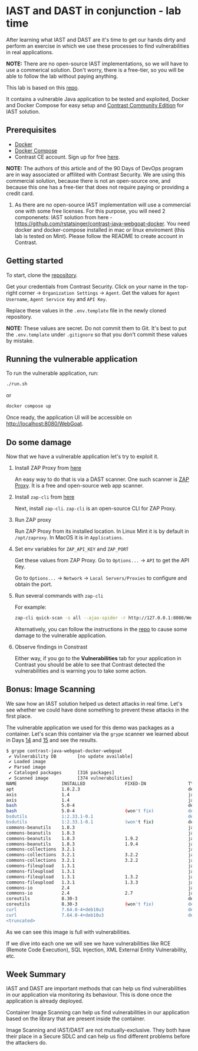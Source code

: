 # IAST and DAST in conjunction - lab time

After learning what IAST and DAST are it's time to get our hands dirty and perform an exercise in which we use these processes to find vulnerabilities in real applications.

**NOTE:** There are no open-source IAST implementations, so we will have to use a commerical solution.
Don't worry, there is a free-tier, so you will be able to follow the lab without paying anything.

This lab is based on this [repo](https://github.com/rstatsinger/contrast-java-webgoat-docker).

It contains a vulnerable Java application to be tested and exploited, Docker and Docker Compose for easy setup and [Contrast Community Edition](https://www.contrastsecurity.com/contrast-community-edition?utm_campaign=ContrastCommunityEdition&utm_source=GitHub&utm_medium=WebGoatLab) for IAST solution.

## Prerequisites

- [Docker](https://www.docker.com/products/docker-desktop/)
- [Docker Compose](https://docs.docker.com/compose/)
- Contrast CE account. Sign up for free [here](https://www.contrastsecurity.com/contrast-community-edition?utm_campaign=ContrastCommunityEdition&utm_source=GitHub&utm_medium=WebGoatLab).

**NOTE:** The authors of this article and of the 90 Days of DevOps program are in way associated or affilited with Contrast Security.
We are using this commercial solution, because there is not an open-source one, and because this one has a free-tier that does not require paying or providing a credit card.

1. As there are no open-source IAST implementation will use a commercial one with some free licenses. For this purpose, you will need 2 componenets:
   IAST solution from here - <https://github.com/rstatsinger/contrast-java-webgoat-docker>. You need docker and docker-compose installed in mac or linux enviroment (this lab is tested on Mint). Please follow the README to create account in Contrast.

## Getting started

To start, clone the [repository](https://github.com/rstatsinger/contrast-java-webgoat-docker).

Get your credentials from Contrast Security.
Click on your name in the top-right corner -> `Organization Settings` -> `Agent`.
Get the values for `Agent Username`, `Agent Service Key` and `API Key`.

Replace these values in the `.env.template` file in the newly cloned repository.

**NOTE:** These values are secret.
Do not commit them to Git.
It's best to put the `.env.template` under `.gitignore` so that you don't commit these values by mistake.

## Running the vulnerable application

To run the vulnerable application, run:

```sh
./run.sh
```

or

```sh
docker compose up
```

Once ready, the application UI will be accessible on <http://localhost:8080/WebGoat>.

## Do some damage

Now that we have a vulnerable application let's try to exploit it.

1. Install ZAP Proxy from [here](https://www.zaproxy.org/download/)

   An easy way to do that is via a DAST scanner.
   One such scanner is [ZAP Proxy](https://www.zaproxy.org/).
   It is a free and open-source web app scanner.

2. Install `zap-cli` from [here](https://github.com/Grunny/zap-cli)

   Next, install `zap-cli`.
   `zap-cli` is an open-source CLI for ZAP Proxy.

3. Run ZAP proxy

   Run ZAP Proxy from its installed location.
   In Linux Mint it is by default in `/opt/zaproxy`.
   In MacOS it is in `Applications`.

4. Set env variables for `ZAP_API_KEY` and `ZAP_PORT`

   Get these values from ZAP Proxy.
   Go to `Options...` -> `API` to get the API Key.

   Go to `Options...` -> `Network` -> `Local Servers/Proxies` to configure and obtain the port.

5. Run several commands with `zap-cli`

   For example:

   ```sh
   zap-cli quick-scan -s all --ajax-spider -r http://127.0.0.1:8080/WebGoat/login.mvc
   ```

   Alternatively, you can follow the instructions in the [repo](https://github.com/rstatsinger/contrast-java-webgoat-docker/blob/master/Lab-WebGoat.pdf)
   to cause some damage to the vulnerable application.

6. Observe findings in Constrast

   Either way, if you go to the **Vulnerabilities** tab for your application in Contrast you should be able to see that Contrast detected the vulnerabilities
   and is warning you to take some action.

## Bonus: Image Scanning

We saw how an IAST solution helped us detect attacks in real time.
Let's see whether we could have done something to prevent these attacks in the first place.

The vulnerable application we used for this demo was packages as a container.
Let's scan this container via the `grype` scanner we learned about in Days [14](day14.md) and [15](day15.md) and see the results.

```sh
$ grype contrast-java-webgoat-docker-webgoat
 ✔ Vulnerability DB        [no update available]
 ✔ Loaded image
 ✔ Parsed image
 ✔ Cataloged packages      [316 packages]
 ✔ Scanned image           [374 vulnerabilities]
NAME                 INSTALLED               FIXED-IN                TYPE          VULNERABILITY        SEVERITY
apt                  1.8.2.3                                         deb           CVE-2011-3374        Negligible
axis                 1.4                                             java-archive  GHSA-55w9-c3g2-4rrh  Medium
axis                 1.4                                             java-archive  GHSA-96jq-75wh-2658  Medium
bash                 5.0-4                                           deb           CVE-2019-18276       Negligible
bash                 5.0-4                   (won't fix)             deb           CVE-2022-3715        High
bsdutils             1:2.33.1-0.1                                    deb           CVE-2022-0563        Negligible
bsdutils             1:2.33.1-0.1            (won't fix)             deb           CVE-2021-37600       Low
commons-beanutils    1.8.3                                           java-archive  CVE-2014-0114        High
commons-beanutils    1.8.3                                           java-archive  CVE-2019-10086       High
commons-beanutils    1.8.3                   1.9.2                   java-archive  GHSA-p66x-2cv9-qq3v  High
commons-beanutils    1.8.3                   1.9.4                   java-archive  GHSA-6phf-73q6-gh87  High
commons-collections  3.2.1                                           java-archive  CVE-2015-6420        High
commons-collections  3.2.1                   3.2.2                   java-archive  GHSA-6hgm-866r-3cjv  High
commons-collections  3.2.1                   3.2.2                   java-archive  GHSA-fjq5-5j5f-mvxh  Critical
commons-fileupload   1.3.1                                           java-archive  CVE-2016-1000031     Critical
commons-fileupload   1.3.1                                           java-archive  CVE-2016-3092        High
commons-fileupload   1.3.1                   1.3.2                   java-archive  GHSA-fvm3-cfvj-gxqq  High
commons-fileupload   1.3.1                   1.3.3                   java-archive  GHSA-7x9j-7223-rg5m  Critical
commons-io           2.4                                             java-archive  CVE-2021-29425       Medium
commons-io           2.4                     2.7                     java-archive  GHSA-gwrp-pvrq-jmwv  Medium
coreutils            8.30-3                                          deb           CVE-2017-18018       Negligible
coreutils            8.30-3                  (won't fix)             deb           CVE-2016-2781        Low
curl                 7.64.0-4+deb10u3                                deb           CVE-2021-22922       Negligible
curl                 7.64.0-4+deb10u3                                deb           CVE-2021-22923       Negligible
<truncated>
```

As we can see this image is full with vulnerabilities.

If we dive into each one we will see we have vulnerabilities like RCE (Remote Code Execution), SQL Injection, XML External Entity Vulnerability, etc.

## Week Summary

IAST and DAST are important methods that can help us find vulnerabilities in our application via monitoring its behaviour.
This is done once the application is already deployed.

Container Image Scanning can help us find vulnerabilities in our application based on the library that are present inside the container.

Image Scanning and IAST/DAST are not mutually-exclusive.
They both have their place in a Secure SDLC and can help us find different problems before the attackers do.
